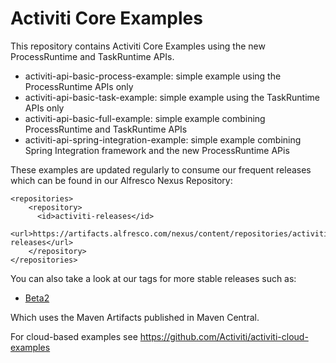 # Activiti Core Examples

This repository contains Activiti Core Examples using the new ProcessRuntime and TaskRuntime APIs.

- activiti-api-basic-process-example: simple example using the ProcessRuntime APIs only
- activiti-api-basic-task-example: simple example using the TaskRuntime APIs only
- activiti-api-basic-full-example: simple example combining ProcessRuntime and TaskRuntime APIs
- activiti-api-spring-integration-example: simple example combining Spring Integration framework and the new ProcessRuntime APis

These examples are updated regularly to consume our frequent releases which can be found in our Alfresco Nexus Repository: 
```
<repositories>
    <repository>
      <id>activiti-releases</id>
      <url>https://artifacts.alfresco.com/nexus/content/repositories/activiti-releases</url>
    </repository>
</repositories>
```
You can also take a look at our tags for more stable releases such as: 
- [Beta2](https://github.com/Activiti/activiti-examples/blob/7.0.0.Beta2/activiti-api-basic-full-example/pom.xml)

Which uses the Maven Artifacts published in Maven Central. 

For cloud-based examples see https://github.com/Activiti/activiti-cloud-examples

